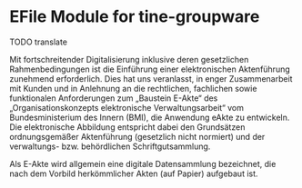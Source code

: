 EFile Module for tine-groupware
=============

TODO translate

Mit fortschreitender Digitalisierung inklusive deren gesetzlichen Rahmenbedingungen ist die Einführung einer elektronischen Aktenführung zunehmend erforderlich.
Dies hat uns veranlasst, in enger Zusammenarbeit mit Kunden und in Anlehnung an die rechtlichen, fachlichen sowie funktionalen Anforderungen zum „Baustein E-Akte“ des „Organisationskonzepts elektronische Verwaltungsarbeit“ vom Bundesministerium des Innern (BMI), die Anwendung eAkte zu entwickeln.
Die elektronische Abbildung entspricht dabei den Grundsätzen ordnungsgemäßer Aktenführung (gesetzlich nicht normiert) und der verwaltungs- bzw. behördlichen Schriftgutsammlung.

Als E-Akte wird allgemein eine digitale Datensammlung bezeichnet, die nach dem Vorbild herkömmlicher Akten (auf Papier) aufgebaut ist.
